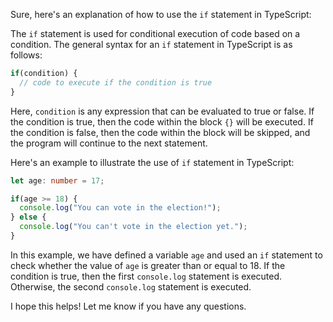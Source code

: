 Sure, here's an explanation of how to use the `if` statement in TypeScript:

The `if` statement is used for conditional execution of code based on a condition. The general syntax for an `if` statement in TypeScript is as follows:

```typescript
if(condition) {
  // code to execute if the condition is true
}
```

Here, `condition` is any expression that can be evaluated to true or false. If the condition is true, then the code within the block `{}` will be executed. If the condition is false, then the code within the block will be skipped, and the program will continue to the next statement.

Here's an example to illustrate the use of `if` statement in TypeScript:

```typescript
let age: number = 17;

if(age >= 18) {
  console.log("You can vote in the election!");
} else {
  console.log("You can't vote in the election yet.");
}
```

In this example, we have defined a variable `age` and used an `if` statement to check whether the value of `age` is greater than or equal to 18. If the condition is true, then the first `console.log` statement is executed. Otherwise, the second `console.log` statement is executed.

I hope this helps! Let me know if you have any questions.